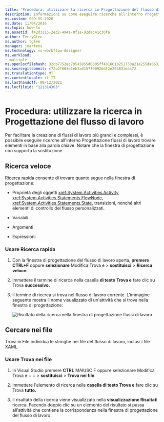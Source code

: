 ```yaml
---
title: 'Procedura: utilizzare la ricerca in Progettazione del flusso di lavoro'
description: Informazioni su come eseguire ricerche all'interno Progettazione flussi di lavoro trovare elementi in base alla parola chiave in modo da facilitare la creazione di flussi di lavoro più grandi e complessi.
ms.custom: SEO-VS-2020
ms.date: 11/04/2016
ms.topic: how-to
ms.assetid: f42d3115-2ed2-4941-8f1e-92dac41c30fa
author: TerryGLee
ms.author: tglee
manager: jmartens
ms.technology: vs-workflow-designer
ms.workload:
- multiple
ms.openlocfilehash: 32cb7752ec79545055d6305ff4016613251730a21e255da6633cb1cc8ad4b882
ms.sourcegitcommit: c72b2f603e1eb3a4157f00926df2e263831ea472
ms.translationtype: MT
ms.contentlocale: it-IT
ms.lasthandoff: 08/12/2021
ms.locfileid: "121314303"
---
```

# <a name="how-to-use-search-in-the-workflow-designer"></a>Procedura: utilizzare la ricerca in Progettazione del flusso di lavoro

Per facilitare la creazione di flussi di lavoro più grandi e complessi, è possibile eseguire ricerche all'interno Progettazione flussi di lavoro trovare elementi in base alla parola chiave. Notare che la finestra di progettazione non supporta la sostituzione.

## <a name="quick-find"></a>Ricerca veloce

Ricerca rapida consente di trovare quanto segue nella finestra di progettazione:

- Proprietà degli oggetti <xref:System.Activities.Activity>, <xref:System.Activities.Statements.FlowNode>, <xref:System.Activities.Statements.State>, transizioni, nonché altri elementi di controllo del flusso personalizzati.

- Variabili

- Argomenti

- Espressioni

### <a name="use-quick-find"></a>Usare Ricerca rapida

1. Con la finestra di progettazione del flusso di lavoro aperta, **premere CTRL+F** oppure **selezionare** Modifica Trova e  >  **sostituisci**  >  **Ricerca veloce.**

2. Immettere il termine di ricerca nella casella **di testo Trova e** fare clic su Trova **successivo.**

3. Il termine di ricerca si trova nel flusso di lavoro corrente. L'immagine seguente mostra il nome visualizzato di un'attività che si trova nella finestra di progettazione:

   ![Risultato della ricerca nella finestra di progettazione flussi di lavoro](../workflow-designer/media/designersearch.png)

## <a name="find-in-files"></a>Cercare nei file

Trova in File individua le stringhe nei file del flusso di lavoro, inclusi i file XAML.

### <a name="use-find-in-files"></a>Usare Trova nei file

1. In Visual Studio premere **CTRL** MAIUSC F oppure selezionare Modifica Trova e +  +    >  **sostituisci**  >  **Trova nei file**.

2. Immettere l'elemento di ricerca nella **casella di testo Trova e** fare clic su Trova **tutto.**

3. Il risultato della ricerca viene visualizzato nella **visualizzazione Risultati** ricerca. Facendo doppio clic su un elemento del risultato si passa all'attività che contiene la corrispondenza nella finestra di progettazione del flusso di lavoro.